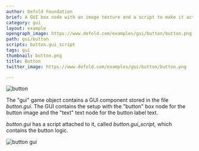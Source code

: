 ```yaml
---
author: Defold Foundation
brief: A GUI box node with an image texture and a script to make it act as a button.
category: gui
layout: example
opengraph_image: https://www.defold.com/examples/gui/button/button.png
path: gui/button
scripts: button.gui_script
tags: gui
thumbnail: button.png
title: Button
twitter_image: https://www.defold.com/examples/gui/button/button.png

---
```


![button](button.png)

The "gui" game object contains a GUI component stored in the file *button.gui*. The GUI contains
the setup with the "button" box node for the button image and the "text" text node for the button label text.

*button.gui* has a script attached to it, called *button.gui_script*, which contains the button logic.

![button gui](button_gui.png)